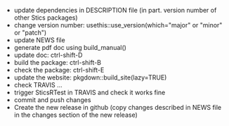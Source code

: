 
* update dependencies in DESCRIPTION file (in part. version number of other Stics packages)
* change version number: usethis::use_version(which="major" or "minor" or "patch")
* update NEWS file
* generate pdf doc using build_manual()
* update doc: ctrl-shift-D
* build the package: ctrl-shift-B
* check the package: ctrl-shift-E
* update the website: pkgdown::build_site(lazy=TRUE)
* check TRAVIS ...
* trigger SticsRTest in TRAVIS and check it works fine
* commit and push changes
* Create the new release in github (copy changes described in NEWS file in the changes section of the new release)

